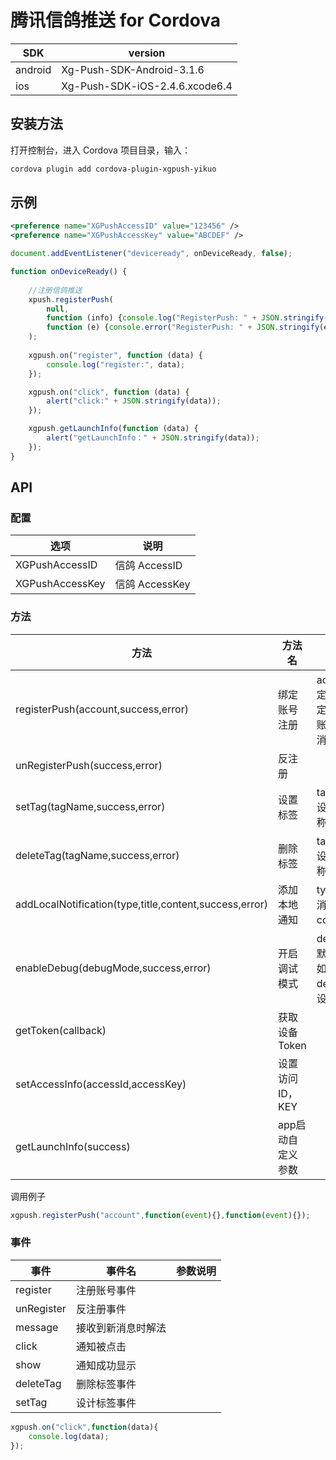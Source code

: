 # 腾讯信鸽推送 for Cordova

SDK     | version
------- | --------------------------------
android | Xg-Push-SDK-Android-3.1.6
ios     | Xg-Push-SDK-iOS-2.4.6.xcode6.4

## 安装方法

打开控制台，进入 Cordova 项目目录，输入：

```bash
cordova plugin add cordova-plugin-xgpush-yikuo
```
## 示例

```xml
<preference name="XGPushAccessID" value="123456" />
<preference name="XGPushAccessKey" value="ABCDEF" />
```

```js
document.addEventListener("deviceready", onDeviceReady, false);

function onDeviceReady() {
    
    //注册信鸽推送
    xpush.registerPush(
        null,
        function (info) {console.log("RegisterPush: " + JSON.stringify(info));},
        function (e) {console.error("RegisterPush: " + JSON.stringify(e));}
    );
    
    xgpush.on("register", function (data) {
        console.log("register:", data);
    });

    xgpush.on("click", function (data) {
        alert("click:" + JSON.stringify(data));
    });

    xgpush.getLaunchInfo(function (data) {
        alert("getLaunchInfo：" + JSON.stringify(data));
    }); 
}
```
## API

### 配置

选项 | 说明
----| ----
XGPushAccessID | 信鸽 AccessID
XGPushAccessKey | 信鸽 AccessKey

### 方法

方法                                | 方法名           | 参数说明 
------------------------------------|------------------|---------------------------------------------------
registerPush(account,success,error) | 绑定账号注册     | account：绑定的账号，绑定后可以针对账号发送推送消息
unRegisterPush(success,error)       | 反注册           |
setTag(tagName,success,error)       | 设置标签         | tagName：待设置的标签名称
deleteTag(tagName,success,error)    | 删除标签         | tagName：待设置的标签名称
addLocalNotification(type,title,content,success,error) | 添加本地通知| type:1通知，2消息 title:标题 content:内容
enableDebug(debugMode,success,error)| 开启调试模式     |  debugMode：默认为false。如果要开启debug日志，设为true
getToken(callback)                  |  获取设备Token   |
setAccessInfo(accessId,accessKey)   | 设置访问ID，KEY  |
getLaunchInfo(success)              | app启动自定义参数|

调用例子
```js
xgpush.registerPush("account",function(event){},function(event){});
```
### 事件

事件        |  事件名             |  参数说明                  
------------|---------------------|------------------------------------------
register    | 注册账号事件       | 
unRegister  | 反注册事件          |
message     | 接收到新消息时解法  |
click       | 通知被点击          |
show        | 通知成功显示        |
deleteTag   | 删除标签事件        |
setTag      | 设计标签事件        |
```js
xgpush.on("click",function(data){
    console.log(data);
});
```
